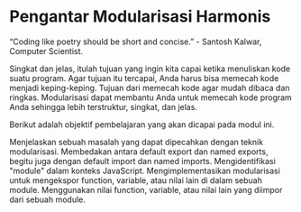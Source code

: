 # Pengantar Modularisasi Harmonis

“Coding like poetry should be short and concise.” - Santosh Kalwar, Computer Scientist.

Singkat dan jelas, itulah tujuan yang ingin kita capai ketika menuliskan kode suatu program. Agar tujuan itu tercapai, Anda harus bisa memecah kode menjadi keping-keping. Tujuan dari memecah kode agar mudah dibaca dan ringkas. Modularisasi dapat membantu Anda untuk memecah kode program Anda sehingga lebih terstruktur, singkat, dan jelas.

Berikut adalah objektif pembelajaran yang akan dicapai pada modul ini.

Menjelaskan sebuah masalah yang dapat dipecahkan dengan teknik modularisasi.
Membedakan antara default export dan named exports, begitu juga dengan default import dan named imports.
Mengidentifikasi "module" dalam konteks JavaScript.
Mengimplementasikan modularisasi untuk mengekspor function, variable, atau nilai lain di dalam sebuah module.
Menggunakan nilai function, variable, atau nilai lain yang diimpor dari sebuah module.
